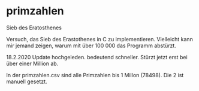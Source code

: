 # primzahlen
Sieb des Eratosthenes

Versuch, das Sieb des Erastothenes in C zu implementieren.
Vielleicht kann mir jemand zeigen, warum mit über 100 000
das Programm abstürzt.

18.2.2020
Update hochgeleden.
bedeutend schneller.
Stürzt jetzt erst bei über einer Million ab.

In der primzahlen.csv sind alle Primzahlen bis 1 Millon (78498).
Die 2 ist manuell gesetzt.
